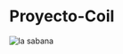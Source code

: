 # Proyecto-Coil

![la sabana](https://github.com/matmize/Proyecto-Coil/assets/83510301/8916a50c-8564-4b82-86f4-fefb48f797cd)
